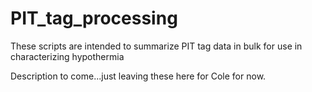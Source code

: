 # PIT_tag_processing
These scripts are intended to summarize PIT tag data in bulk for use in characterizing hypothermia

Description to come...just leaving these here for Cole for now.

